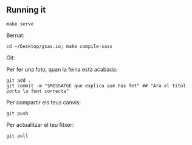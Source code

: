 
## Running it

```
make serve
```


Bernat: 

```
cd ~/Desktop/gsas.io; make compile-sass
```

Git:

 Per fer una foto, quan la feina està acabada:

```
git add .
git commit -m "$MISSATGE que explica què has fet" ## "Ara el títol porta la font correcta"
```

  Per compartir els teus canvis:

```
git push
```

  Per actualitzar el teu fitxer:
  
```
git pull
```
